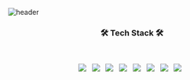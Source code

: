 ![header](https://capsule-render.vercel.app/api?type=wave&color=timeAuto&height=300&section=header&text=manyyeon&fontSize=90)
<h3 align="center"><b>🛠 Tech Stack 🛠</b></h3>
</br>
<p align="center">
<img src="https://img.shields.io/badge/Javascript-F7DF1E?style=for-the-badge&logo=Javascript&logoColor=white"></a> &nbsp
<img src="https://img.shields.io/badge/React-61DAFB?style=for-the-badge&logo=React&logoColor=white"></a> &nbsp
<img src="https://img.shields.io/badge/Redux-764ABC?style=for-the-badge&logo=Redux&logoColor=white"></a> &nbsp
<img src="https://img.shields.io/badge/Vue.js-4FC08D?style=for-the-badge&logo=Vue.js&logoColor=white"></a> &nbsp
<img src="https://img.shields.io/badge/CSS3-1572B6?style=for-the-badge&logo=CSS3&logoColor=white"></a> &nbsp
<img src="https://img.shields.io/badge/Sass-CC6699?style=for-the-badge&logo=Sass&logoColor=white"></a> &nbsp
<img src="https://img.shields.io/badge/CSS%20Modules-000000?style=for-the-badge&logo=CSS Modules&logoColor=white"></a> &nbsp
<img src="https://img.shields.io/badge/Swift-F05138?style=for-the-badge&logo=Swift&logoColor=white"></a> &nbsp



<!--
**manyyeon/manyyeon** is a ✨ _special_ ✨ repository because its `README.md` (this file) appears on your GitHub profile.

Here are some ideas to get you started:

- 🔭 I’m currently working on ...
- 🌱 I’m currently learning ...
- 👯 I’m looking to collaborate on ...
- 🤔 I’m looking for help with ...
- 💬 Ask me about ...
- 📫 How to reach me: ...
- 😄 Pronouns: ...
- ⚡ Fun fact: ...
-->

